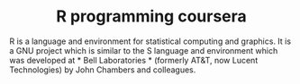 <h1 align=center>R programming coursera</h1>
R is a language and environment for statistical computing and graphics. It is a GNU project which is similar to the S language and environment which was developed at * Bell Laboratories * (formerly AT&T, now Lucent Technologies) by John Chambers and colleagues. 
